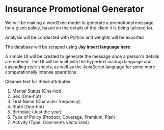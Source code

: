 # Insurance Promotional Generator
We will be making a word2vec model to generate a promotional message for a given policy, based on the details of the client it is being tailored for.

Analysis will be conducted with Python and weights will be exported

The database will be scraped using __Jay insert language here__

A simple UI will be created to generate the message once a person's details are entered. The UI will be built with the hypertext markup language and cascading style sheets, as well as the JavaScript language for some more computationally intense operations.

Cleanse text for these attributes:
1. Marital Status (One-hot)
2. Sex (One-hot)
3. First Name (Character frequency)
4. State (One-hot)
5. Birthdate (Just the year)
6. Type of Policy (Product, Coverage, Premium, Plan)
7. Activity (Type, Comments vectorized)